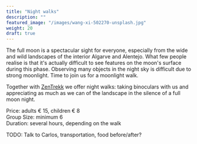 ```yaml
---
title: "Night walks"
description: ""
featured_image: "/images/wang-xi-502270-unsplash.jpg"
weight: 20
draft: true
---
```


The full moon is a spectacular sight for everyone, especially from the wide and wild landscapes of the interior Algarve and Alentejo.
What few people realise is that it's actually difficult to see features on the moon's surface during this phase. Observing many objects in the night sky is
difficult due to strong moonlight. Time to join us for a moonlight walk.

<!--more-->

Together with [ZenTrekk](https://www.facebook.com/zentrekk/) we offer night walks:
taking binoculars with us and appreciating as much as we can of the landscape in the silence of a full moon night.

Price: adults &euro; 15, children &euro; 8\
Group Size: minimum 6\
Duration: several hours, depending on the walk


TODO: Talk to Carlos, transportation, food before/after?
